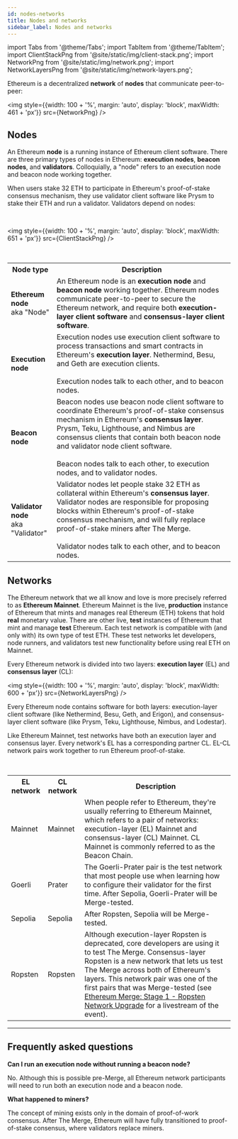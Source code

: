 ```yaml
---
id: nodes-networks
title: Nodes and networks
sidebar_label: Nodes and networks
---
```


import Tabs from '@theme/Tabs';
import TabItem from '@theme/TabItem';
import ClientStackPng from '@site/static/img/client-stack.png';
import NetworkPng from '@site/static/img/network.png';
import NetworkLayersPng from '@site/static/img/network-layers.png';


Ethereum is a decentralized **network** of **nodes** that communicate peer-to-peer:

<img style={{width: 100 + '%', margin: 'auto', display: 'block', maxWidth: 461 + 'px'}} src={NetworkPng} /> 


## Nodes

An Ethereum **node** is a running instance of Ethereum client software. There are three primary types of nodes in Ethereum: **execution nodes**, **beacon nodes**, and **validators**. Colloquially, a "node" refers to an execution node and beacon node working together. 

When users stake 32 ETH to participate in Ethereum's proof-of-stake consensus mechanism, they use validator client software like Prysm to stake their ETH and run a validator. Validators depend on nodes:

<br />

<img style={{width: 100 + '%', margin: 'auto', display: 'block', maxWidth: 651 + 'px'}} src={ClientStackPng} /> 

<br />

<table>
    <tr>
        <th style={{minWidth: 170 + 'px'}}>Node type</th> 
        <th>Description</th>
    </tr>
    <tr>
      <td><strong>Ethereum node</strong><br />aka "Node"</td>
      <td>An Ethereum node is an <strong>execution node</strong> and <strong>beacon node</strong> working together. Ethereum nodes communicate peer-to-peer to secure the Ethereum network, and require both <strong>execution-layer client software</strong> and <strong>consensus-layer client software</strong>.</td>
    </tr> 
    <tr>
      <td><strong>Execution node</strong></td>
      <td>Execution nodes use execution client software to process transactions and smart contracts in Ethereum's <strong>execution layer</strong>. Nethermind, Besu, and Geth are execution clients.<br /> <br />Execution nodes talk to each other, and to beacon nodes.</td>
    </tr>
    <tr>
      <td><strong>Beacon node</strong></td>
      <td>Beacon nodes use beacon node client software to coordinate Ethereum's proof-of-stake consensus mechanism in Ethereum's <strong>consensus layer</strong>. Prysm, Teku, Lighthouse, and Nimbus are consensus clients that contain both beacon node and validator node client software. <br /> <br />Beacon nodes talk to each other, to execution nodes, and to validator nodes.</td>
    </tr>
    <tr>
      <td><strong>Validator node</strong><br/>aka "Validator"</td>
      <td>Validator nodes let people stake 32 ETH as collateral within Ethereum's <strong>consensus layer</strong>. Validator nodes are responsible for proposing blocks within Ethereum's proof-of-stake consensus mechanism, and will fully replace proof-of-stake miners after The Merge. <br /> <br />Validator nodes talk to each other, and to beacon nodes.</td>
    </tr>
</table>


## Networks

The Ethereum network that we all know and love is more precisely referred to as **Ethereum Mainnet**. Ethereum Mainnet is the live, **production** instance of Ethereum that mints and manages real Ethereum (ETH) tokens that hold **real** monetary value. There are other live, **test** instances of Ethereum that mint and manage **test** Ethereum. Each test network is compatible with (and only with) its own type of test ETH. These test networks let developers, node runners, and validators test new functionality before using real ETH on Mainnet.

Every Ethereum network is divided into two layers: **execution layer** (EL) and **consensus layer** (CL):

<img style={{width: 100 + '%', margin: 'auto', display: 'block', maxWidth: 600 + 'px'}} src={NetworkLayersPng} /> 

Every Ethereum node contains software for both layers: execution-layer client software (like Nethermind, Besu, Geth, and Erigon), and consensus-layer client software (like Prysm, Teku, Lighthouse, Nimbus, and Lodestar).

Like Ethereum Mainnet, test networks have both an execution layer and consensus layer. Every network's EL has a corresponding partner CL. EL-CL network pairs work together to run Ethereum proof-of-stake.

<br />

<table>
    <tr>
        <th style={{minWidth: 160 + 'px'}}>EL network</th> 
        <th style={{minWidth: 160 + 'px'}}>CL network</th>
        <th>Description</th>
    </tr>
    <tr>
      <td>Mainnet</td>
      <td>Mainnet</td>
      <td>When people refer to Ethereum, they're usually referring to Ethereum Mainnet, which refers to a pair of networks: execution-layer (EL) Mainnet and consensus-layer (CL) Mainnet. CL Mainnet is commonly referred to as the Beacon Chain.</td>
    </tr> 
    <tr>
      <td>Goerli</td>
      <td>Prater</td>
      <td>The Goerli-Prater pair is the test network that most people use when learning how to configure their validator for the first time. After Sepolia, Goerli-Prater will be Merge-tested.</td>
    </tr>
    <tr>
      <td>Sepolia</td>
      <td>Sepolia</td>
      <td>After Ropsten, Sepolia will be Merge-tested.</td>
    </tr>
    <tr>
      <td>Ropsten</td>
      <td>Ropsten</td>
      <td>Although execution-layer Ropsten is deprecated, core developers are using it to test The Merge. Consensus-layer Ropsten is a new network that lets us test The Merge across both of Ethereum's layers. This network pair was one of the first pairs that was Merge-tested (see <a href='https://www.youtube.com/watch?v=2OfRuKSPjjw'>Ethereum Merge: Stage 1 - Ropsten Network Upgrade</a> for a livestream of the event).</td>
    </tr>
</table>


-----

## Frequently asked questions

**Can I run an execution node without running a beacon node?**

No. Although this is possible pre-Merge, all Ethereum network participants will need to run both an execution node and a beacon node.

**What happened to miners?**

The concept of mining exists only in the domain of proof-of-work consensus. After The Merge, Ethereum will have fully transitioned to proof-of-stake consensus, where validators replace miners.